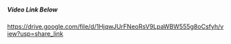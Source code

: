 ##### Video Link Below
https://drive.google.com/file/d/1HjqwJUrFNeoRsV9LpaWBW555g8oCsfyh/view?usp=share_link
